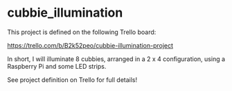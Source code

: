 # cubbie_illumination

This project is defined on the following Trello board:

https://trello.com/b/B2k52peo/cubbie-illumination-project

In short, I will illuminate 8 cubbies, arranged in a 2 x 4 configuration, using a Raspberry Pi and some LED strips.

See project definition on Trello for full details!
